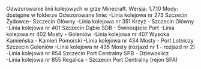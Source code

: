 Odwzorowanie linii kolejowych w grze Minecraft.
Wersja: 1.7.10
Mody: dostępne w folderze
Odwzorowane linie:
-Linia kolejowa nr 273 Szczecin Żydowce- Szczecin Główny
-Linia kolejowa nr 351 Krzyż - Szczecin Główny  
-Linia kolejowa nr 401 Szczecin Dąbie SDB - Świnoujście Port
-Linia kolejowa nr 402 Mosty - Goleniów
-Linia kolejowa nr 407 Wysoka Kamieńska - Kamień Pomorski
-Linia kolejowa nr 434 Mosty - Port Lotniczy Szczecin Goleniów
-Linia kolejowa nr 435 Mosty (rozjazd nr 1 - rozjazd nr 2)
-Linia kolejowa nr 854 Szczecin Port Centralny SPB - Dziewoklicz  
-Linia kolejowa nr 855 Regalica - Szczecin Port Centralny (rejon SPA)  
